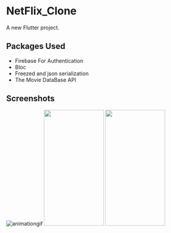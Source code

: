 # NetFlix_Clone

A new Flutter project.

## Packages Used

<ul>
  <li>Firebase For Authentication</li>
  <li>Bloc</li>
  <li>Freezed and json serialization</li>
  <li>The Movie DataBase API</li>
</ul>

## Screenshots




![animationgif](https://user-images.githubusercontent.com/59518674/233791019-96541b3f-be8d-4d8f-9558-03404c70d7cf.gif)  <img src="https://user-images.githubusercontent.com/59518674/233791880-9311202e-b759-4ef8-8d92-3591362d803b.jpg?raw=true" width="160" height="310"/>  <img src="https://user-images.githubusercontent.com/59518674/233791888-9d0518b7-7708-4688-bed5-4a51b2743b8e.jpg?raw=true" width="160" height="310"/> 
